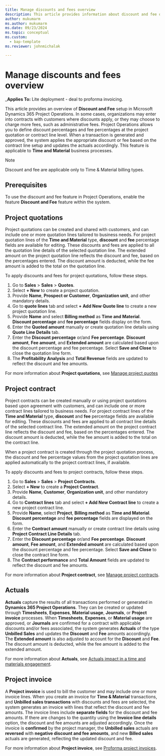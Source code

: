 ```yaml
---
title: Manage discounts and fees overview
description: This article provides information about discount and fee overview in Microsoft Dynamics 365 Project Operations.
author: mukumarm
ms.author: mukumarm
ms.date: 09/23/2024
ms.topic: conceptual
ms.custom: 
  - bap-template
ms.reviewer: johnmichalak

---
```

# Manage discounts and fees overview

_**Applies To:**  Lite deployment - deal to proforma invoicing.

This article provides an overview of **Discount and Fee** setup in Microsoft Dynamics 365 Project Operations. In some cases, organizations may enter into contracts with customers where discounts apply, or they may choose to charge more fees, such as administrative fees. Project Operations allows you to define discount percentages and fee percentages at the project quotation or contract line level. When a transaction is generated and approved, the system applies the appropriate discount or fee based on the contract line setup and updates the actuals accordingly. This feature is applicable to **Time and Material** business processes.

> [!NOTE]
> Discount and fee are applicable only to Time & Material billing types. 

## Prerequisites
To use the discount and fee feature in Project Operations, enable the feature **Discount and Fee** feature within the system.

## Project quotations

Project quotations can be created and shared with customers, and can include one or more quotation lines tailored to business needs. For project quotation lines of the **Time and Material** type, **discount** and **fee** percentage fields are available for editing. These discounts and fees are applied to all the quotation line details of the selected quotation line. The extended amount on the project quotation line reflects the discount and fee, based on the percentages entered. The discount amount is deducted, while the fee amount is added to the total on the quotation line. 

To apply discounts and fees for project quotations, follow these steps.

1. Go to **Sales** > **Sales** > **Quotes**.
1. Select **+ New** to create a project quotation.
1. Provide **Name**, **Prospect  or Customer**, **Organization unit**, and other mandatory details.
1. Go to **quote lines** tab and select **+ Add New Quote line** to create a new project quotation line.
1. Provide **Name** and select **Billing method** as **Time and Material**. **Discount percentage** and **fee percentage** fields display on the form.
1. Enter the **Quoted amount** manually or create quotation line details using **Quote Line Details** tab.
1. Enter the **Discount percentage** or/and **Fee percentage**. **Discount amount**, **Fee amount**, and **Extended amount** are calculated based upon the discount percentage and fee percentage. Select **Save and Close** to close the quotation line form.
1. The **Profitability Analysis** and **Total Revenue** fields are updated to reflect the discount and fee amounts.

For more information about **Project quotations**, see [Manage project quotes](../pro/sales/manage-quotes-sales.md)

## Project contract

Project contracts can be created manually or using project quotations based upon agreement with customers, and can include one or more contract lines tailored to business needs. For project contract lines of the **Time and Material** type, **discount** and **fee** percentage fields are available for editing. These discounts and fees are applied to all contract line details of the selected contract line. The extended amount on the project contract line reflects the discount and fee, based on the percentages entered. The discount amount is deducted, while the fee amount is added to the total on the contract line. 

When a project contract is created through the project quotation process, the discount and fee percentage values from the project quotation lines are applied automatically to the project contract lines, if available.

To apply discounts and fees to project contracts, follow these steps.

1. Go to **Sales** > **Sales** > **Project Contracts**.
1. Select **+ New** to create a **Project Contract**.
1. Provide **Name**, **Customer**, **Organization unit**, and other mandatory details.
1. Go to **Contract lines** tab and select **+ Add New Contract line** to create a new project contract line.
1. Provide **Name**, select **Project**, **Billing method** as **Time and Material**. **Discount percentage** and **fee percentage** fields are displayed on the form.
1. Enter the **Contract amount** manually or create contract line details using **Project Contract Line Details** tab.
1. Enter the **Discount percentage** or/and **Fee percentage**. **Discount amount**, **Fee amount**, and **Extended amount** are calculated based upon the discount percentage and fee percentage. Select **Save and Close** to close the contract line form.
1. The **Contract performance** and **Total Amount** fields are updated to reflect the discount and fee amounts.

For more information about **Project contract**, see [Manage project contracts](../pro/sales/manage-contracts-sales.md).

## Actuals

**Actuals** capture the results of all transactions performed or generated in **Dynamics 365 Project Operations**. They can be created or updated through **Timesheets**, **Expenses**, **Material usage**, **Journals**, or **Project invoice** processes. When **Timesheets**, **Expenses**, or **Material usage** are approved, or **Journals** are confirmed for a contract with applicable discounts and/or fees associated, the system generates **Actuals** of the type **Unbilled Sales** and updates the **Discount** and **Fee** amounts accordingly. The **Extended amount** is also adjusted to account for the **Discount** and **Fee**. The discount amount is deducted, while the fee amount is added to the extended amount.

For more information about **Actuals**, see [Actuals impact in a time and materials engagement](../actuals/ActualsonTM.md).

## Project invoice

A **Project invoice** is used to bill the customer and may include one or more invoice lines. When you create an invoice for **Time & Material** transactions, and **Unbilled sales transactions** with discounts and fees are selected, the system generates an invoice with lines that reflect the discount and fee amounts. The invoice lines include **separate fields** for the discount and fee amounts. If there are changes to the quantity using the **Invoice line details** option, the discount and fee amounts are adjusted accordingly. Once the invoice is **confirmed** by the project manager, the **Unbilled sales** actuals are **reversed** with **negative discount and fee amounts**, and new **Billed sales** actuals are generated, reflecting the updated discount and fee.

For more information about **Project invoice**, see [Proforma project invoices](../pro/proforma-invoicing/create-manual-proforma-invoice-sales.md).
